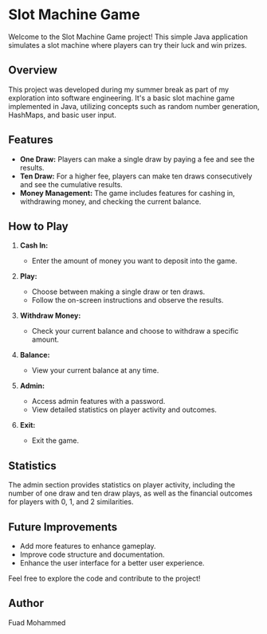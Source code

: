 # Slot Machine Game

Welcome to the Slot Machine Game project! This simple Java application simulates a slot machine where players can try their luck and win prizes.

## Overview

This project was developed during my summer break as part of my exploration into software engineering. It's a basic slot machine game implemented in Java, utilizing concepts such as random number generation, HashMaps, and basic user input.

## Features

- **One Draw:** Players can make a single draw by paying a fee and see the results.
- **Ten Draw:** For a higher fee, players can make ten draws consecutively and see the cumulative results.
- **Money Management:** The game includes features for cashing in, withdrawing money, and checking the current balance.

## How to Play

1. **Cash In:**
    - Enter the amount of money you want to deposit into the game.

2. **Play:**
    - Choose between making a single draw or ten draws.
    - Follow the on-screen instructions and observe the results.

3. **Withdraw Money:**
    - Check your current balance and choose to withdraw a specific amount.

4. **Balance:**
    - View your current balance at any time.

5. **Admin:**
    - Access admin features with a password.
    - View detailed statistics on player activity and outcomes.

6. **Exit:**
    - Exit the game.

## Statistics

The admin section provides statistics on player activity, including the number of one draw and ten draw plays, as well as the financial outcomes for players with 0, 1, and 2 similarities.

## Future Improvements

- Add more features to enhance gameplay.
- Improve code structure and documentation.
- Enhance the user interface for a better user experience.

Feel free to explore the code and contribute to the project!

## Author

Fuad Mohammed

